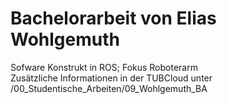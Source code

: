 # Bachelorarbeit von Elias Wohlgemuth
Sofware Konstrukt in ROS; Fokus Roboterarm  
Zusätzliche Informationen in der TUBCloud unter /00_Studentische_Arbeiten/09_Wohlgemuth_BA  

